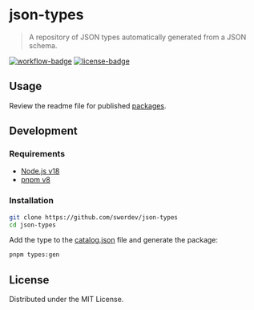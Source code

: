 # json-types

> A repository of JSON types automatically generated from a JSON schema.

[![workflow-badge]](https://github.com/swordev/json-types/actions/workflows/ci.yaml) [![license-badge]](https://github.com/swordev/json-types#license)

[workflow-badge]: https://img.shields.io/github/actions/workflow/status/swordev/json-types/ci.yaml?branch=main
[license-badge]: https://img.shields.io/github/license/swordev/json-types

## Usage

Review the readme file for published [packages](https://github.com/swordev/json-types/tree/main/packages).

## Development

### Requirements

- [Node.js v18](https://nodejs.org)
- [pnpm v8](https://pnpm.io)

### Installation

```sh
git clone https://github.com/swordev/json-types
cd json-types
```

Add the type to the [catalog.json](https://github.com/swordev/json-types/blob/main/catalog.json) file and generate the package:

```sh
pnpm types:gen
```

## License

Distributed under the MIT License.
